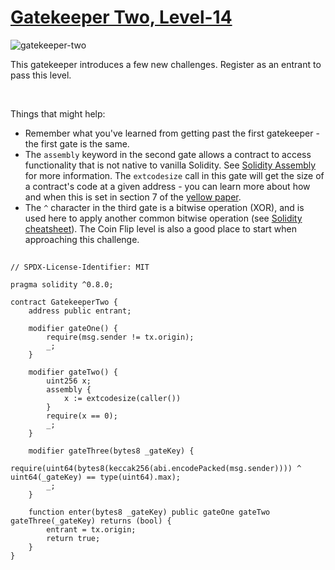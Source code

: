 # [Gatekeeper Two, Level-14](https://ethernaut.openzeppelin.com/level/0x0C791D1923c738AC8c4ACFD0A60382eE5FF08a23)

![gatekeeper-two](https://ethernaut.openzeppelin.com/imgs/BigLevel14.svg)

This gatekeeper introduces a few new challenges.
Register as an entrant to pass this level.

<br>

Things that might help:
- Remember what you've learned from getting past the first gatekeeper - the first gate is the same.
- The `assembly` keyword in the second gate allows a contract to access functionality that is not native to vanilla Solidity.
See [Solidity Assembly](http://solidity.readthedocs.io/en/v0.4.23/assembly.html) for more information.
The `extcodesize` call in this gate will get the size of a contract's code at a given address - you can learn more about how and when this is set in section 7 of the [yellow paper](https://ethereum.github.io/yellowpaper/paper.pdf).
- The `^` character in the third gate is a bitwise operation (XOR), and is used here to apply another common bitwise operation (see [Solidity cheatsheet](http://solidity.readthedocs.io/en/v0.4.23/miscellaneous.html#cheatsheet)).
The Coin Flip level is also a good place to start when approaching this challenge.

##

```solidity
// SPDX-License-Identifier: MIT

pragma solidity ^0.8.0;

contract GatekeeperTwo {
    address public entrant;

    modifier gateOne() {
        require(msg.sender != tx.origin);
        _;
    }

    modifier gateTwo() {
        uint256 x;
        assembly {
            x := extcodesize(caller())
        }
        require(x == 0);
        _;
    }

    modifier gateThree(bytes8 _gateKey) {
        require(uint64(bytes8(keccak256(abi.encodePacked(msg.sender)))) ^ uint64(_gateKey) == type(uint64).max);
        _;
    }

    function enter(bytes8 _gateKey) public gateOne gateTwo gateThree(_gateKey) returns (bool) {
        entrant = tx.origin;
        return true;
    }
}
```
